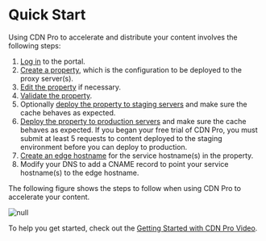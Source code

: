 # Quick Start

Using CDN Pro to accelerate and distribute your content involves the following steps:

1. [Log in](</docs/portal/accessing-portal/logging-in.md>) to the portal.
2. [Create a property](</docs/portal/edge-configurations/managing-properties.md>), which is the configuration to be deployed to the proxy server(s).
3. [Edit the property](</docs/portal/edge-configurations/editing-properties.md>) if necessary.
4. [Validate the property](</docs/portal/tasks/validations.md>).
5. Optionally [deploy the property to staging servers](</docs/portal/edge-configurations/deploying-property.md>) and make sure the cache behaves as expected.
6. [Deploy the property to production servers](</docs/portal/edge-configurations/deploying-property.md>) and make sure the cache behaves as expected. If you began your free trial of CDN Pro, you must submit at least 5 requests to content deployed to the staging environment before you can deploy to production.
7. [Create an edge hostname](</docs/portal/traffic-management/creating-edge-hostname.md>) for the service hostname(s) in the property.
8. Modify your DNS to add a CNAME record to point your service hostname(s) to the edge hostname.

The following figure shows the steps to follow when using CDN Pro to accelerate your content.

![null](</docs/resources/images/getting-started-flowchart.png>)

To help you get started, check out the [Getting Started with CDN Pro Video](<https://www.{{siteDomain}}/wp-content/uploads/videos/cdnpro_v1.mp4>).

